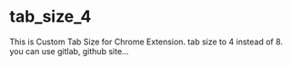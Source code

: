 # tab_size_4
This is Custom Tab Size for Chrome Extension. tab size to 4 instead of 8. you can use gitlab, github site...
